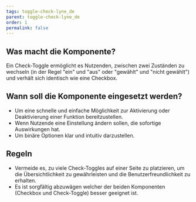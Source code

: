 ```yaml
---
tags: toggle-check-lyne_de
parent: toggle-check-lyne_de
order: 1
permalink: false
---
```


## Was macht die Komponente?
Ein Check-Toggle ermöglicht es Nutzenden, zwischen zwei Zuständen zu wechseln (in der Regel "ein" und "aus" oder "gewählt" und "nicht gewählt") und verhält sich identisch wie eine Checkbox.

## Wann soll die Komponente eingesetzt werden?
* Um eine schnelle und einfache Möglichkeit zur Aktivierung oder Deaktivierung einer Funktion bereitzustellen.
* Wenn Nutzende eine Einstellung ändern sollen, die sofortige Auswirkungen hat.
* Um binäre Optionen klar und intuitiv darzustellen.

## Regeln
* Vermeide es, zu viele Check-Toggles auf einer Seite zu platzieren, um die Übersichtlichkeit zu gewährleisten und die Benutzerfreundlichkeit zu erhalten.
* Es ist sorgfältig abzuwägen welcher der beiden Komponenten (Checkbox und Check-Toggle) besser geeignet ist.